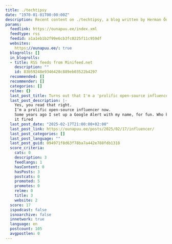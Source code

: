 ```yaml
---
title: ./techtipsy
date: "1970-01-01T00:00:00Z"
description: Recent content on ./techtipsy, a blog written by Herman Õunapuu.
params:
  feedlink: https://ounapuu.ee/index.xml
  feedtype: rss
  feedid: a1a1eb1b2f99e6cb3fc0225f11c959df
  websites:
    https://ounapuu.ee/: true
  blogrolls: []
  in_blogrolls:
  - title: RSS feeds from Minifeed.net
    description: ""
    id: 83b59248e9346428c889eb03522b4297
  recommended: []
  recommender: []
  categories: []
  relme: {}
  last_post_title: Turns out that I'm a 'prolific open-source influencer' now
  last_post_description: |-
    Yes, you read that right.
    I’m a prolific open-source influencer now.
    Some years ago I set up a Google Alert with my name, for fun. Who knows what it might show one day? On 7th of February,
    it fired
  last_post_date: "2025-02-17T21:00:00+02:00"
  last_post_link: https://ounapuu.ee/posts/2025/02/17/influencer/
  last_post_categories: []
  last_post_language: ""
  last_post_guid: 094971f8d63f78ba7a442e788fdb1318
  score_criteria:
    cats: 0
    description: 3
    feedlangs: 1
    hasContent: 0
    hasPosts: 3
    postcats: 0
    promoted: 5
    promotes: 0
    relme: 0
    title: 3
    website: 2
  score: 17
  ispodcast: false
  isnoarchive: false
  innetwork: true
  language: en
  postcount: 105
  avgpostlen: 0
---
```

